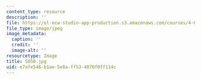 ```yaml
---
content_type: resource
description: ''
file: https://ol-ocw-studio-app-production.s3.amazonaws.com/courses/4-614-religious-architecture-and-islamic-cultures-fall-2002/e7afe546b1ae5e8aff534870f0ff114c_5050.jpg
file_type: image/jpeg
image_metadata:
  caption: ''
  credit: ''
  image-alt: ''
resourcetype: Image
title: 5050.jpg
uid: e7afe546-b1ae-5e8a-ff53-4870f0ff114c
---
```

